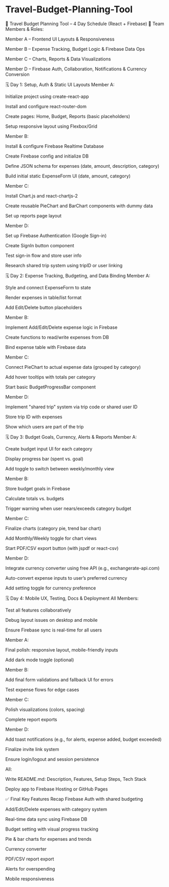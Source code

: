 # Travel-Budget-Planning-Tool

📆 Travel Budget Planning Tool – 4 Day Schedule (React + Firebase)
👥 Team Members & Roles:

Member A – Frontend UI Layouts & Responsiveness

Member B – Expense Tracking, Budget Logic & Firebase Data Ops

Member C – Charts, Reports & Data Visualizations

Member D – Firebase Auth, Collaboration, Notifications & Currency Conversion

🗓️ Day 1: Setup, Auth & Static UI Layouts
Member A:

Initialize project using create-react-app

Install and configure react-router-dom

Create pages: Home, Budget, Reports (basic placeholders)

Setup responsive layout using Flexbox/Grid

Member B:

Install & configure Firebase Realtime Database

Create Firebase config and initialize DB

Define JSON schema for expenses (date, amount, description, category)

Build initial static ExpenseForm UI (date, amount, category)

Member C:

Install Chart.js and react-chartjs-2

Create reusable PieChart and BarChart components with dummy data

Set up reports page layout

Member D:

Set up Firebase Authentication (Google Sign-in)

Create SignIn button component

Test sign-in flow and store user info

Research shared trip system using tripID or user linking

🗓️ Day 2: Expense Tracking, Budgeting, and Data Binding
Member A:

Style and connect ExpenseForm to state

Render expenses in table/list format

Add Edit/Delete button placeholders

Member B:

Implement Add/Edit/Delete expense logic in Firebase

Create functions to read/write expenses from DB

Bind expense table with Firebase data

Member C:

Connect PieChart to actual expense data (grouped by category)

Add hover tooltips with totals per category

Start basic BudgetProgressBar component

Member D:

Implement "shared trip" system via trip code or shared user ID

Store trip ID with expenses

Show which users are part of the trip

🗓️ Day 3: Budget Goals, Currency, Alerts & Reports
Member A:

Create budget input UI for each category

Display progress bar (spent vs. goal)

Add toggle to switch between weekly/monthly view

Member B:

Store budget goals in Firebase

Calculate totals vs. budgets

Trigger warning when user nears/exceeds category budget

Member C:

Finalize charts (category pie, trend bar chart)

Add Monthly/Weekly toggle for chart views

Start PDF/CSV export button (with jspdf or react-csv)

Member D:

Integrate currency converter using free API (e.g., exchangerate-api.com)

Auto-convert expense inputs to user’s preferred currency

Add setting toggle for currency preference

🗓️ Day 4: Mobile UX, Testing, Docs & Deployment
All Members:

Test all features collaboratively

Debug layout issues on desktop and mobile

Ensure Firebase sync is real-time for all users

Member A:

Final polish: responsive layout, mobile-friendly inputs

Add dark mode toggle (optional)

Member B:

Add final form validations and fallback UI for errors

Test expense flows for edge cases

Member C:

Polish visualizations (colors, spacing)

Complete report exports

Member D:

Add toast notifications (e.g., for alerts, expense added, budget exceeded)

Finalize invite link system

Ensure login/logout and session persistence

All:

Write README.md: Description, Features, Setup Steps, Tech Stack

Deploy app to Firebase Hosting or GitHub Pages

✅ Final Key Features Recap
Firebase Auth with shared budgeting

Add/Edit/Delete expenses with category system

Real-time data sync using Firebase DB

Budget setting with visual progress tracking

Pie & bar charts for expenses and trends

Currency converter

PDF/CSV report export

Alerts for overspending

Mobile responsiveness
